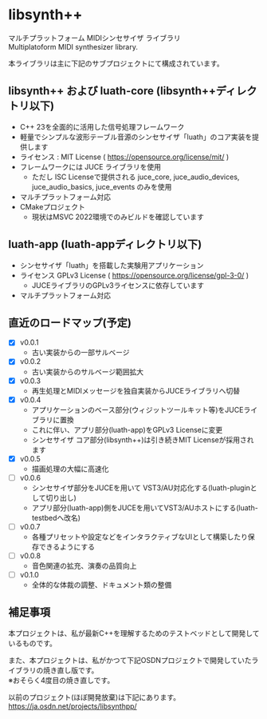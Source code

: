 # libsynth++

マルチプラットフォーム MIDIシンセサイザ ライブラリ  
Multiplatoform MIDI synthesizer library.

本ライブラリは主に下記のサブプロジェクトにて構成されています。


## libsynth++ および luath-core (libsynth++ディレクトリ以下)
- C++ 23を全面的に活用した信号処理フレームワーク
- 軽量でシンプルな波形テーブル音源のシンセサイザ「luath」のコア実装を提供します
- ライセンス : MIT License ( https://opensource.org/license/mit/ )
- フレームワークには JUCE ライブラリを使用
    - ただし ISC Licenseで提供される juce_core, juce_audio_devices, juce_audio_basics, juce_events のみを使用
- マルチプラットフォーム対応
- CMakeプロジェクト
    - 現状はMSVC 2022環境でのみビルドを確認しています
    
## luath-app (luath-appディレクトリ以下)
- シンセサイザ「luath」を搭載した実験用アプリケーション
- ライセンス GPLv3 License ( https://opensource.org/license/gpl-3-0/ )
    - JUCEライブラリのGPLv3ライセンスに依存しています
- マルチプラットフォーム対応


## 直近のロードマップ(予定) 
- [x] v0.0.1
  - 古い実装からの一部サルベージ
- [x] v0.0.2
  - 古い実装からのサルベージ範囲拡大
- [x] v0.0.3
  - 再生処理とMIDIメッセージを独自実装からJUCEライブラリへ切替
- [x] v0.0.4
  - アプリケーションのベース部分(ウィジットツールキット等)をJUCEライブラリに置換
  - これに伴い、アプリ部分(luath-app)をGPLv3 Licenseに変更
  - シンセサイザ コア部分(libsynth++)は引き続きMIT Licenseが採用されます
- [x] v0.0.5
  - 描画処理の大幅に高速化
- [ ] v0.0.6
  - シンセサイザ部分をJUCEを用いて VST3/AU対応化する(luath-pluginとして切り出し)
  - アプリ部分(luath-app)側をJUCEを用いてVST3/AUホストにする(luath-testbedへ改名)
- [ ] v0.0.7
  - 各種プリセットや設定などをインタラクティブなUIとして構築したり保存できるようにする
- [ ] v0.0.8
  - 音色関連の拡充、演奏の品質向上
- [ ] v0.1.0
  - 全体的な体裁の調整、ドキュメント類の整備


## 補足事項
本プロジェクトは、私が最新C++を理解するためのテストベッドとして開発しているものです。

また、本プロジェクトは、私がかつて下記OSDNプロジェクトで開発していたライブラリの焼き直し版です。  
※おそらく4度目の焼き直しです。

以前のプロジェクト(ほぼ開発放棄)は下記にあります。
https://ja.osdn.net/projects/libsynthpp/
